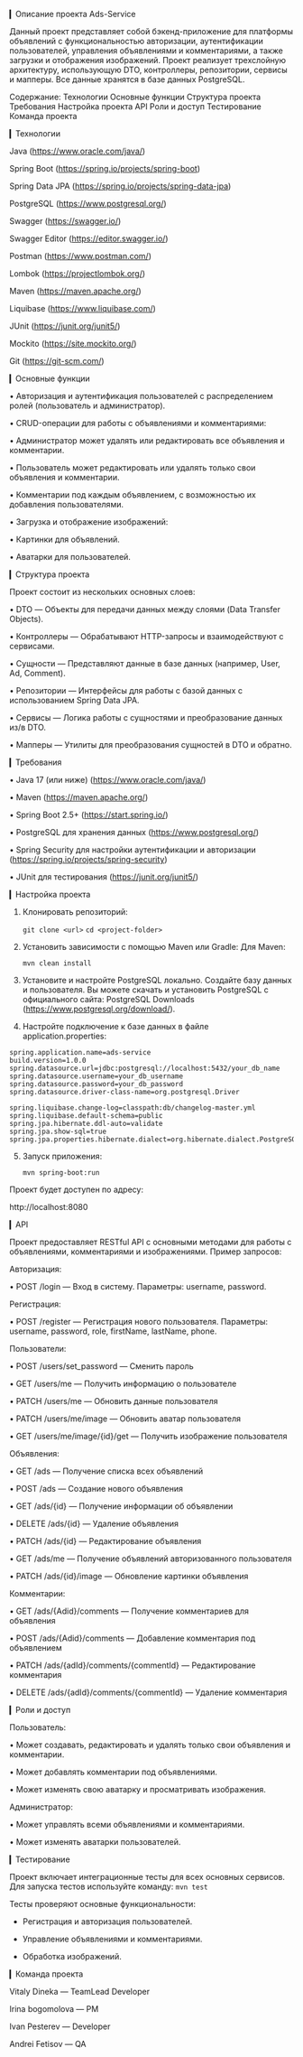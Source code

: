 ▎Описание проекта Ads-Service

Данный проект представляет собой бэкенд-приложение для платформы объявлений с функциональностью авторизации, аутентификации пользователей, управления объявлениями и комментариями, а также загрузки и отображения изображений. Проект реализует трехслойную архитектуру, использующую DTO, контроллеры, репозитории, сервисы и мапперы. Все данные хранятся в базе данных PostgreSQL.

Содержание:
Технологии
Основные функции
Структура проекта
Требования
Настройка проекта
API
Роли и доступ
Тестирование
Команда проекта


▎Технологии

Java (https://www.oracle.com/java/)

Spring Boot (https://spring.io/projects/spring-boot)

Spring Data JPA (https://spring.io/projects/spring-data-jpa)

PostgreSQL (https://www.postgresql.org/)

Swagger (https://swagger.io/)

Swagger Editor (https://editor.swagger.io/)

Postman (https://www.postman.com/)

Lombok (https://projectlombok.org/)

Maven (https://maven.apache.org/)

Liquibase (https://www.liquibase.com/)

JUnit (https://junit.org/junit5/)

Mockito (https://site.mockito.org/)

Git (https://git-scm.com/)



▎Основные функции

• Авторизация и аутентификация пользователей с распределением ролей (пользователь и администратор).

  
• CRUD-операции для работы с объявлениями и комментариями:

  • Администратор может удалять или редактировать все объявления и комментарии.

  • Пользователь может редактировать или удалять только свои объявления и комментарии.

  
• Комментарии под каждым объявлением, с возможностью их добавления пользователями.

• Загрузка и отображение изображений:

  • Картинки для объявлений.

  • Аватарки для пользователей.



▎Структура проекта

Проект состоит из нескольких основных слоев:

• DTO — Объекты для передачи данных между слоями (Data Transfer Objects).

• Контроллеры — Обрабатывают HTTP-запросы и взаимодействуют с сервисами.

• Сущности — Представляют данные в базе данных (например, User, Ad, Comment).

• Репозитории — Интерфейсы для работы с базой данных с использованием Spring Data JPA.

• Сервисы — Логика работы с сущностями и преобразование данных из/в DTO.

• Мапперы — Утилиты для преобразования сущностей в DTO и обратно.



▎Требования

• Java 17 (или ниже) (https://www.oracle.com/java/)

• Maven (https://maven.apache.org/)

• Spring Boot 2.5+ (https://start.spring.io/)

• PostgreSQL для хранения данных (https://www.postgresql.org/)

• Spring Security для настройки аутентификации и авторизации (https://spring.io/projects/spring-security)

• JUnit для тестирования (https://junit.org/junit5/)



▎Настройка проекта

1. Клонировать репозиторий:

   ```git clone <url>```
  ```cd <project-folder>```

2. Установить зависимости с помощью Maven или Gradle: Для Maven:

      ```mvn clean install```
   
3. Установите и настройте PostgreSQL локально. Создайте базу данных и пользователя.
Вы можете скачать и установить PostgreSQL с официального сайта: PostgreSQL Downloads (https://www.postgresql.org/download/).

4. Настройте подключение к базе данных в файле application.properties:

```
spring.application.name=ads-service
build.version=1.0.0
spring.datasource.url=jdbc:postgresql://localhost:5432/your_db_name
spring.datasource.username=your_db_username
spring.datasource.password=your_db_password
spring.datasource.driver-class-name=org.postgresql.Driver

spring.liquibase.change-log=classpath:db/changelog-master.yml
spring.liquibase.default-schema=public
spring.jpa.hibernate.ddl-auto=validate
spring.jpa.show-sql=true
spring.jpa.properties.hibernate.dialect=org.hibernate.dialect.PostgreSQLDialect
   ```

5. Запуск приложения:

      ```mvn spring-boot:run```
   

Проект будет доступен по адресу:

http://localhost:8080



▎API

Проект предоставляет RESTful API с основными методами для работы с объявлениями, комментариями и изображениями. Пример запросов:

Авторизация:

• POST /login — Вход в систему. Параметры: username, password.

Регистрация:

• POST /register — Регистрация нового пользователя. Параметры: username, password, role, firstName, lastName, phone.

Пользователи: 

• POST /users/set_password — Сменить пароль

• GET /users/me — Получить информацию о пользователе

• PATCH /users/me — Обновить данные пользователя

• PATCH /users/me/image — Обновить аватар пользователя

• GET /users/me/image/{id}/get — Получить изображение пользователя

Объявления:

• GET /ads — Получение списка всех объявлений

• POST /ads — Создание нового объявления

• GET /ads/{id} — Получение информации об объявлении

• DELETE /ads/{id} — Удаление объявления

• PATCH /ads/{id} — Редактирование объявления

• GET /ads/me — Получение объявлений авторизованного пользователя

• PATCH /ads/{id}/image — Обновление картинки объявления

Комментарии:

• GET /ads/{Adid}/comments — Получение комментариев для объявления

• POST /ads/{Adid}/comments — Добавление комментария под объявлением

• PATCH /ads/{adId}/comments/{commentId} — Редактирование комментария

• DELETE /ads/{adId}/comments/{commentId} — Удаление комментария



▎Роли и доступ

Пользователь:

• Может создавать, редактировать и удалять только свои объявления и комментарии.

• Может добавлять комментарии под объявлениями.

• Может изменять свою аватарку и просматривать изображения.

Администратор:

• Может управлять всеми объявлениями и комментариями.

• Может изменять аватарки пользователей.



▎Тестирование

Проект включает интеграционные тесты для всех основных сервисов. Для запуска тестов используйте команду:
```mvn test```

Тесты проверяют основные функциональности:

- Регистрация и авторизация пользователей.

- Управление объявлениями и комментариями.

- Обработка изображений.



▎Команда проекта

Vitaly Dineka — TeamLead Developer

Irina bogomolova — PM

Ivan Pesterev — Developer

Andrei Fetisov —  QA
